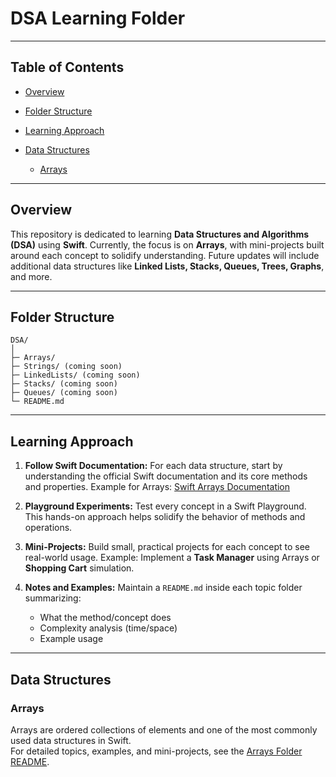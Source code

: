 # DSA Learning Folder

---

## Table of Contents

* [Overview](#overview)
* [Folder Structure](#folder-structure)
* [Learning Approach](#learning-approach)
* [Data Structures](#data-structures)

  * [Arrays](#arrays)

  <!-- - [Strings](#strings)  
  - [LinkedLists](#linkedlists) -->  
<!--* [Best Practices](#best-practices)-->
<!--* [Future Plans](#future-plans)-->

---

## Overview

This repository is dedicated to learning **Data Structures and Algorithms (DSA)** using **Swift**.
Currently, the focus is on **Arrays**, with mini-projects built around each concept to solidify understanding. Future updates will include additional data structures like **Linked Lists, Stacks, Queues, Trees, Graphs**, and more.

---

## Folder Structure

```
DSA/
│
├─ Arrays/
├─ Strings/ (coming soon)
├─ LinkedLists/ (coming soon)
├─ Stacks/ (coming soon)
├─ Queues/ (coming soon)
└─ README.md
```
---

## Learning Approach

1. **Follow Swift Documentation:**
   For each data structure, start by understanding the official Swift documentation and its core methods and properties.
   Example for Arrays: [Swift Arrays Documentation](https://developer.apple.com/documentation/swift/array)

2. **Playground Experiments:**
   Test every concept in a Swift Playground. This hands-on approach helps solidify the behavior of methods and operations.

3. **Mini-Projects:**
   Build small, practical projects for each concept to see real-world usage.
   Example: Implement a **Task Manager** using Arrays or **Shopping Cart** simulation.

4. **Notes and Examples:**
   Maintain a `README.md` inside each topic folder summarizing:

   * What the method/concept does
   * Complexity analysis (time/space)
   * Example usage

---

## Data Structures

### Arrays
Arrays are ordered collections of elements and one of the most commonly used data structures in Swift.  
For detailed topics, examples, and mini-projects, see the [Arrays Folder README](https://github.com/BAAPPS/SwiftUI_Topics/tree/main/DSA/Arrays).

<!--### Strings-->
<!--Strings are sequences of characters in Swift.  -->
<!--For detailed topics, examples, and mini-projects, see the [Strings Folder README](./Strings/README.md).-->
<!---->
<!--### LinkedLists-->
<!--LinkedLists are collections of nodes where each node points to the next.  -->
<!--For detailed topics, examples, and mini-projects, see the [LinkedLists Folder README](./LinkedLists/README.md).-->


<!------->
<!---->
<!--## Best Practices-->
<!---->
<!--* Always prefer **immutable arrays (`let`)** when modifications are not needed.-->
<!--* Understand the **time complexity** of each array operation.-->
<!--* Experiment with **higher-order functions** (`map`, `filter`, `reduce`) to write clean Swift code.-->
<!--* Document mini-projects with:-->
<!---->
<!--  * Purpose-->
<!--  * Key DSA concepts applied-->
<!--  * Sample input/output-->
<!---->
<!------->
<!---->
<!--## Future Plans-->
<!---->
<!--* Expand to other data structures: LinkedLists, Stacks, Queues, Trees, Graphs.-->
<!--* Include **algorithm challenges** for each data structure (searching, sorting, traversals).-->
<!--* Build **interconnected projects** using multiple data structures.-->
<!------->
